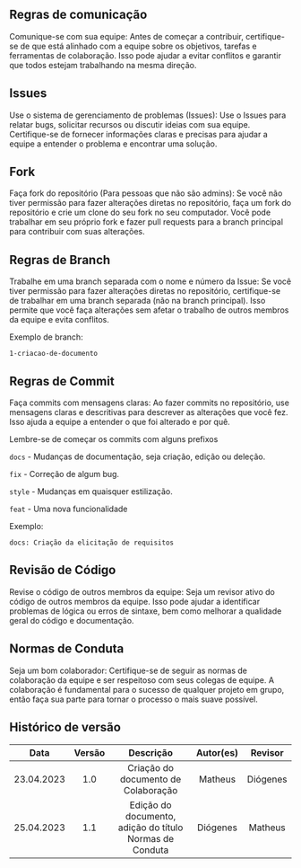 
## Regras de comunicação
Comunique-se com sua equipe: Antes de começar a contribuir, certifique-se de que está alinhado com a equipe sobre os objetivos, tarefas e ferramentas de colaboração. Isso pode ajudar a evitar conflitos e garantir que todos estejam trabalhando na mesma direção.
## Issues
Use o sistema de gerenciamento de problemas (Issues): Use o Issues para relatar bugs, solicitar recursos ou discutir ideias com sua equipe. Certifique-se de fornecer informações claras e precisas para ajudar a equipe a entender o problema e encontrar uma solução.

## Fork 
Faça fork do repositório (Para pessoas que não são admins): Se você não tiver permissão para fazer alterações diretas no repositório, faça um fork do repositório e crie um clone do seu fork no seu computador. Você pode trabalhar em seu próprio fork e fazer pull requests para a branch principal para contribuir com suas alterações.
## Regras de Branch
Trabalhe em uma branch separada com o nome e número da Issue: Se você tiver permissão para fazer alterações diretas no repositório, certifique-se de trabalhar em uma branch separada (não na branch principal). Isso permite que você faça alterações sem afetar o trabalho de outros membros da equipe e evita conflitos.

Exemplo de branch:

`1-criacao-de-documento`

## Regras de Commit
Faça commits com mensagens claras: Ao fazer commits no repositório, use mensagens claras e descritivas para descrever as alterações que você fez. Isso ajuda a equipe a entender o que foi alterado e por quê.

Lembre-se de começar os commits com alguns prefixos

`docs` - Mudanças de documentação, seja criação, edição ou deleção.

`fix` - Correção de algum bug.

`style` - Mudanças em quaisquer estilização.

`feat` - Uma nova funcionalidade

Exemplo:

`docs: Criação da elicitação de requisitos`

## Revisão de Código
Revise o código de outros membros da equipe: Seja um revisor ativo do código de outros membros da equipe. Isso pode ajudar a identificar problemas de lógica ou erros de sintaxe, bem como melhorar a qualidade geral do código e documentação.

## Normas de Conduta
Seja um bom colaborador: Certifique-se de seguir as normas de colaboração da equipe e ser respeitoso com seus colegas de equipe. A colaboração é fundamental para o sucesso de qualquer projeto em grupo, então faça sua parte para tornar o processo o mais suave possível.

## Histórico de versão
|    Data    | Versão | Descrição                                                                      | Autor(es)  | Revisor  |
| :--------: | :----: | :----------------------------------------------------------------------------: | :--------: | :------: |
| 23.04.2023 | 1.0    | Criação do documento de Colaboração |   Matheus   | Diógenes  
| 25.04.2023 | 1.1    | Edição do documento, adição do título Normas de Conduta |   Diógenes   | Matheus